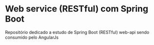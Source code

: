 # Web service (RESTful) com Spring Boot
Repositório dedicado a estudo de Spring Boot (RESTful) web-api sendo consumido pelo AngularJs
